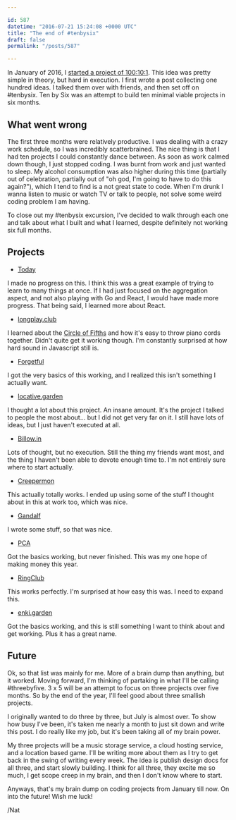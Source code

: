 ```yaml
---

id: 587
datetime: "2016-07-21 15:24:08 +0000 UTC"
title: "The end of #tenbysix"
draft: false
permalink: "/posts/587"

---
```


In January of 2016, I [started a project of 100:10:1](https://writing.natwelch.com/post/535). This idea was pretty simple in theory, but hard in execution. I first wrote a post collecting one hundred ideas. I talked them over with friends, and then set off on #tenbysix. Ten by Six was an attempt to build ten minimal viable projects in six months. 

## What went wrong

The first three months were relatively productive. I was dealing with a crazy work schedule, so I was incredibly scatterbrained. The nice thing is that I had ten projects I could constantly dance between. As soon as work calmed down though, I just stopped coding. I was burnt from work and just wanted to sleep. My alcohol consumption was also higher during this time (partially out of celebration, partially out of "oh god, I'm going to have to do this again?"), which I tend to find is a not great state to code. When I'm drunk I wanna listen to music or watch TV or talk to people, not solve some weird coding problem I am having.

To close out my #tenbysix excursion, I've decided to walk through each one and talk about what I built and what I learned, despite definitely not working six full months.

## Projects

 - [Today](https://github.com/icco/today)

I made no progress on this. I think this was a great example of trying to learn to many things at once. If I had just focused on the aggregation aspect, and not also playing with Go and React, I would have made more progress. That being said, I learned more about React.

 - [longplay.club](https://github.com/icco/longplay.club)

I learned about the [Circle of Fifths](https://gimletmedia.com/episode/10-circle-of-fifths/) and how it's easy to throw piano cords together. Didn't quite get it working though. I'm constantly surprised at how hard sound in Javascript still is.

 - [Forgetful](https://github.com/icco/forgetful)

I got the very basics of this working, and I realized this isn't something I actually want.

 - [locative.garden](https://github.com/icco/locative.garden)

I thought a lot about this project. An insane amount. It's the project I talked to people the most about... but I did not get very far on it. I still have lots of ideas, but I just haven't executed at all.

 - [Billow.in](https://github.com/icco/billowin)

Lots of thought, but no execution. Still the thing my friends want most, and the thing I haven't been able to devote enough time to. I'm not entirely sure where to start actually.

 - [Creepermon](https://github.com/icco/creepermon)

This actually totally works. I ended up using some of the stuff I thought about in this at work too, which was nice.

 - [Gandalf](https://github.com/icco/gandalf)

I wrote some stuff, so that was nice.

 - [PCA](https://github.com/icco/pca)

Got the basics working, but never finished. This was my one hope of making money this year.

 - [RingClub](https://github.com/icco/ringclub)

This works perfectly. I'm surprised at how easy this was. I need to expand this.

 - [enki.garden](https://github.com/icco/enki.garden)

Got the basics working, and this is still something I want to think about and get working. Plus it has a great name.

## Future

Ok, so that list was mainly for me. More of a brain dump than anything, but it worked. Moving forward, I'm thinking of partaking in what I'll be calling #threebyfive. 3 x 5 will be an attempt to focus on three projects over five months. So by the end of the year, I'll feel good about three smallish projects.

I originally wanted to do three by three, but July is almost over. To show how busy I've been, it's taken me nearly a month to just sit down and write this post. I do really like my job, but it's been taking all of my brain power.

My three projects will be a music storage service, a cloud hosting service, and a location based game. I'll be writing more about them as I try to get back in the swing of writing every week. The idea is publish design docs for all three, and start slowly building. I think for all three, they excite me so much, I get scope creep in my brain, and then I don't know where to start.

Anyways, that's my brain dump on coding projects from January till now. On into the future! Wish me luck!

/Nat

